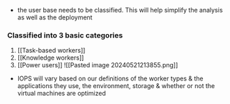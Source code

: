 - the user base needs to be classified. This will help simplify the analysis as well as the deployment
### Classified into 3 basic categories
1. [[Task-based workers]]
2. [[Knowledge workers]]
3. [[Power users]]
![[Pasted image 20240521213855.png]]
- IOPS will vary based on our definitions of the worker types & the applications they use, the environment, storage & whether or not the virtual machines are optimized